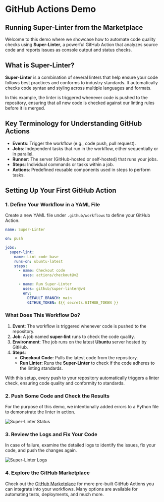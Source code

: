 # GitHub Actions Demo
## Running **Super-Linter** from the Marketplace

Welcome to this demo where we showcase how to automate code quality checks using **Super-Linter**, a powerful GitHub Action that analyzes source code and reports issues as console output and status checks.

## What is Super-Linter?

**Super-Linter** is a combination of several linters that help ensure your code follows best practices and conforms to industry standards. It automatically checks code syntax and styling across multiple languages and formats.

In this example, the linter is triggered whenever code is pushed to the repository, ensuring that all new code is checked against our linting rules before it is merged.


## Key Terminology for Understanding GitHub Actions

- **Events**: Trigger the workflow (e.g., code push, pull request).
- **Jobs**: Independent tasks that run in the workflow, either sequentially or in parallel.
- **Runner**: The server (GitHub-hosted or self-hosted) that runs your jobs.
- **Steps**: Individual commands or tasks within a job.
- **Actions**: Predefined reusable components used in steps to perform tasks.


## Setting Up Your First GitHub Action

### 1. Define Your Workflow in a YAML File

Create a new YAML file under `.github/workflows` to define your GitHub Action.

```yaml
name: Super-Linter

on: push

jobs:
  super-lint:
    name: Lint code base
    runs-on: ubuntu-latest
    steps:
      - name: Checkout code
        uses: actions/checkout@v2

      - name: Run Super-Linter
        uses: github/super-linter@v4
        env:
          DEFAULT_BRANCH: main
          GITHUB_TOKEN: ${{ secrets.GITHUB_TOKEN }}
```

### What Does This Workflow Do?

1. **Event**: The workflow is triggered whenever code is pushed to the repository.
2. **Job**: A job named **super-lint** runs to check the code quality.
3. **Environment**: The job runs on the latest **Ubuntu** server hosted by GitHub.
4. **Steps**:
   - **Checkout Code**: Pulls the latest code from the repository.
   - **Run Linter**: Runs the **Super-Linter** to check if the code adheres to the linting standards.

With this setup, every push to your repository automatically triggers a linter check, ensuring code quality and conformity to standards.


### 2. Push Some Code and Check the Results

For the purpose of this demo, we intentionally added errors to a Python file to demonstrate the linter in action.

![Super-Linter Status](https://github.com/user-attachments/assets/cfe784e2-78db-49a1-ac34-3959c4ff9c21)


### 3. Review the Logs and Fix Your Code

In case of failure, examine the detailed logs to identify the issues, fix your code, and push the changes again.

![Super-Linter Logs](https://github.com/user-attachments/assets/834aabfb-4cf2-4cb4-83e0-c145d0d82d37)


### 4. Explore the GitHub Marketplace

Check out the [GitHub Marketplace](https://github.com/marketplace?type=actions) for more pre-built GitHub Actions you can integrate into your workflows. Many options are available for automating tests, deployments, and much more.
